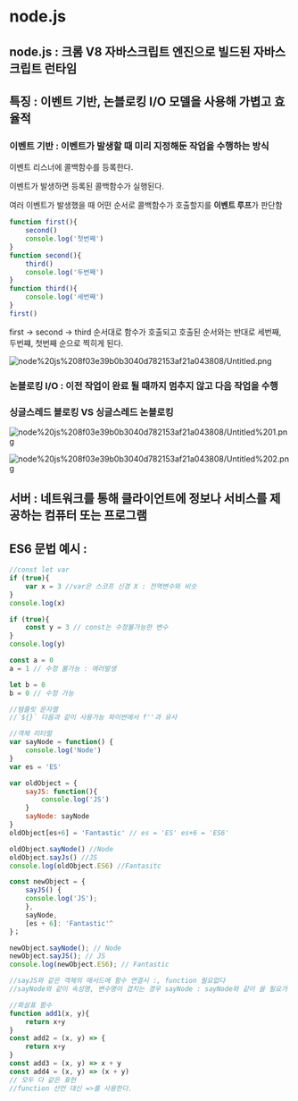 
# node.js

## node.js : 크롬 V8 자바스크립트 엔진으로 빌드된 자바스크립트 런타임

## 특징 : 이벤트 기반, 논블로킹 I/O 모델을 사용해 가볍고 효율적

### 이벤트 기반 : 이벤트가 발생할 때 미리 지정해둔 작업을 수행하는 방식

이벤트 리스너에 콜백함수를 등록한다.

이벤트가 발생하면 등록된 콜백함수가 실행된다.

여러 이벤트가 발생했을 때 어떤 순서로 콜백함수가 호출할지를 **이벤트 루프**가 판단함

```jsx
function first(){
	second()
	console.log('첫번째')
}
function second(){
	third()
	console.log('두번째')
}
function third(){
	console.log('세번째')
}
first()
```

first → second → third 순서대로 함수가 호출되고 호출된 순서와는 반대로 세번째, 두번쨰, 첫번째 순으로 찍히게 된다.

![node%20js%208f03e39b0b3040d782153af21a043808/Untitled.png](node%20js%208f03e39b0b3040d782153af21a043808/Untitled.png)

### 논블로킹 I/O : 이전 작업이 완료 될 때까지 멈추지 않고 다음 작업을 수행

### 싱글스레드 블로킹 VS 싱글스레드 논블로킹

![node%20js%208f03e39b0b3040d782153af21a043808/Untitled%201.png](node%20js%208f03e39b0b3040d782153af21a043808/Untitled%201.png)

![node%20js%208f03e39b0b3040d782153af21a043808/Untitled%202.png](node%20js%208f03e39b0b3040d782153af21a043808/Untitled%202.png)

## 서버 : 네트워크를 통해 클라이언트에 정보나 서비스를 제공하는 컴퓨터 또는 프로그램

## ES6 문법 예시 :

```jsx
//const let var
if (true){
	var x = 3 //var은 스코프 신경 X : 전역변수와 비슷
}
console.log(x)

if (true){
	const y = 3 // const는 수정불가능한 변수
}
console.log(y)

const a = 0
a = 1 // 수정 불가능 : 에러발생

let b = 0
b = 0 // 수정 가능

//템플릿 문자열
//`${}` 다음과 같이 사용가능 파이썬에서 f''과 유사

//객체 리터럴
var sayNode = function() {
	console.log('Node')
}
var es = 'ES'

var oldObject = {
	sayJS: function(){
		console.log('JS')
	}
	sayNode: sayNode
}
oldObject[es+6] = 'Fantastic' // es = 'ES' es+6 = 'ES6'

oldObject.sayNode() //Node
oldObject.sayJs() //JS
console.log(oldObject.ES6) //Fantasitc

const newObject = {
	sayJS() {
	console.log('JS');
	},
	sayNode,
	[es + 6]: 'Fantastic'^
}；

newObject.sayNode(); // Node
newObject.sayJS(); // JS
console.log(newObject.ES6); // Fantastic

//sayJS와 같은 객체의 매서드에 함수 연결시 :, function 필요없다
//sayNode와 같이 속성명, 변수명이 겹치는 경우 sayNode : sayNode와 같이 쓸 필요가 없다
```

```jsx
//화살표 함수
function add1(x, y){
	return x+y
}
const add2 = (x, y) => {
	return x+y
}
const add3 = (x, y) => x + y
const add4 = (x, y) => (x + y)
// 모두 다 같은 표현
//function 선언 대신 =>를 사용한다.
```
